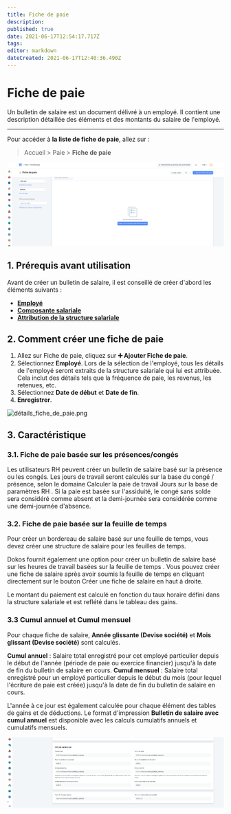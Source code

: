 ```yaml
---
title: Fiche de paie
description: 
published: true
date: 2021-06-17T12:54:17.717Z
tags: 
editor: markdown
dateCreated: 2021-06-17T12:40:36.490Z
---
```


# Fiche de paie

Un bulletin de salaire est un document délivré à un employé. Il contient une description détaillée des éléments et des montants du salaire de l'employé.

---

Pour accéder à **la liste de fiche de paie**, allez sur :

> Accueil > Paie > **Fiche de paie**

![liste_fiche_de_paie0.png](/content/payroll/salary-slip/liste_fiche_de_paie0.png)

## 1. Prérequis avant utilisation

Avant de créer un bulletin de salaire, il est conseillé de créer d'abord les éléments suivants :

- **[Employé](/rh/employee)**
- **[Composante salariale](/hrms/paie/salary-component)**
- **[Attribution de la structure salariale](/hrms/paie/salary-structure-assignment)**

## 2. Comment créer une fiche de paie

1. Allez sur Fiche de paie, cliquez sur **:heavy_plus_sign: Ajouter Fiche de paie**.
2. Sélectionnez **Employé**. Lors de la sélection de l'employé, tous les détails de l'employé seront extraits de la structure salariale qui lui est attribuée. Cela inclut des détails tels que la fréquence de paie, les revenus, les retenues, etc.
3. Sélectionnez **Date de début** et **Date de fin**.
4. **Enregistrer**.

![détails_fiche_de_paie.png](/content/payroll/salary-slip/détails_fiche_de_paie.png)

## 3. Caractéristique

### 3.1. Fiche de paie basée sur les présences/congés

Les utilisateurs RH peuvent créer un bulletin de salaire basé sur la présence ou les congés. Les jours de travail seront calculés sur la base du congé / présence, selon le domaine Calculer la paie de travail Jours sur la base de paramètres RH . Si la paie est basée sur l'assiduité, le congé sans solde sera considéré comme absent et la demi-journée sera considérée comme une demi-journée d'absence.

### 3.2. Fiche de paie basée sur la feuille de temps

Pour créer un bordereau de salaire basé sur une feuille de temps, vous devez créer une structure de salaire pour les feuilles de temps.

Dokos fournit également une option pour créer un bulletin de salaire basé sur les heures de travail basées sur la feuille de temps . Vous pouvez créer une fiche de salaire après avoir soumis la feuille de temps en cliquant directement sur le bouton Créer une fiche de salaire en haut à droite.

Le montant du paiement est calculé en fonction du taux horaire défini dans la structure salariale et est reflété dans le tableau des gains.

### 3.3 Cumul annuel et Cumul mensuel

Pour chaque fiche de salaire, **Année glissante (Devise société)**
et **Mois glissant (Devise société)** sont calculés.

**Cumul annuel** : Salaire total enregistré pour cet employé particulier depuis le début de l'année (période de paie ou exercice financier) jusqu'à la date de fin du bulletin de salaire en cours.
**Cumul mensuel** : Salaire total enregistré pour un employé particulier depuis le début du mois (pour lequel l'écriture de paie est créée) jusqu'à la date de fin du bulletin de salaire en cours.

L'année à ce jour est également calculée pour chaque élément des tables de gains et de déductions. Le format d'impression **Bulletin de salaire avec cumul annuel** est disponible avec les calculs cumulatifs annuels et cumulatifs mensuels.

![cumul_fiche_de_paie.png](/content/payroll/salary-slip/cumul_fiche_de_paie.png)

